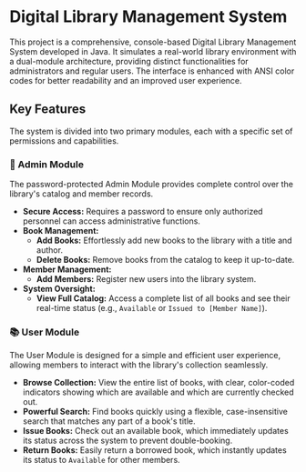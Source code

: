 # Digital Library Management System

This project is a comprehensive, console-based Digital Library Management System developed in Java. It simulates a real-world library environment with a dual-module architecture, providing distinct functionalities for administrators and regular users. The interface is enhanced with ANSI color codes for better readability and an improved user experience.

## Key Features

The system is divided into two primary modules, each with a specific set of permissions and capabilities.

### 🔑 Admin Module

The password-protected Admin Module provides complete control over the library's catalog and member records.

-   **Secure Access:** Requires a password to ensure only authorized personnel can access administrative functions.
-   **Book Management:**
    -   **Add Books:** Effortlessly add new books to the library with a title and author.
    -   **Delete Books:** Remove books from the catalog to keep it up-to-date.
-   **Member Management:**
    -   **Add Members:** Register new users into the library system.
-   **System Oversight:**
    -   **View Full Catalog:** Access a complete list of all books and see their real-time status (e.g., `Available` or `Issued to [Member Name]`).

### 📚 User Module

The User Module is designed for a simple and efficient user experience, allowing members to interact with the library's collection seamlessly.

-   **Browse Collection:** View the entire list of books, with clear, color-coded indicators showing which are available and which are currently checked out.
-   **Powerful Search:** Find books quickly using a flexible, case-insensitive search that matches any part of a book's title.
-   **Issue Books:** Check out an available book, which immediately updates its status across the system to prevent double-booking.
-   **Return Books:** Easily return a borrowed book, which instantly updates its status to `Available` for other members.
